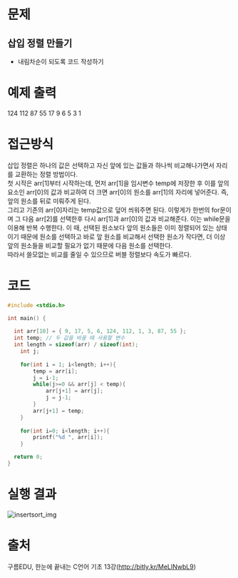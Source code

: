 # 문제
## 삽입 정렬 만들기
* 내림차순이 되도록 코드 작성하기

# 예제 출력
124 112 87 55 17 9 6 5 3 1 

# 접근방식
삽입 정렬은 하나의 값은 선택하고 자신 앞에 있는 값들과 하나씩 비교해나가면서 자리를 교환하는 정렬 방법이다.  
첫 시작은 arr[1]부터 시작하는데, 먼저 arr[1]을 임시변수 temp에 저장한 후 이를 앞의 요소인 arr[0]의 값과 비교하여 더 크면 arr[0]의 원소를 arr[1]의 자리에 넣어준다. 즉, 앞의 원소를 뒤로 미뤄주게 된다.  
그리고 기존의 arr[0]자리는 temp값으로 덮어 씌워주면 된다. 이렇게가 한번의 for문이며 그 다음 arr[2]를 선택한후 다시 arr[1]과 arr[0]의 값과 비교해준다.
이는 while문을 이용해 반복 수행한다. 이 때, 선택된 원소보다 앞의 원소들은 이미 정렬되어 있는 상태이기 때문에 원소를 선택하고 바로 앞 원소를 비교해서 선택한 원소가 작다면, 더 이상 앞의 원소들을 비교할 필요가 없기 때문에 다음 원소를 선택한다.  
따라서 쓸모없는 비교를 줄일 수 있으므로 버블 정렬보다 속도가 빠르다.  

# 코드
```c
#include <stdio.h>

int main() {
  
  int arr[10] = { 9, 17, 5, 6, 124, 112, 1, 3, 87, 55 };
  int temp; // 두 값을 바꿀 때 사용할 변수
  int length = sizeof(arr) / sizeof(int);
	int j;
	
	for(int i = 1; i<length; i++){
		temp = arr[i];
		j = i-1;
		while(j>=0 && arr[j] < temp){
			arr[j+1] = arr[j];
			j = j-1;
		}
		arr[j+1] = temp;
	}
	
	for(int i=0; i<length; i++){
		printf("%d ", arr[i]);
	}

  return 0;
}
```

# 실행 결과
![insertsort_img](https://github.com/jdaun/TIL/blob/master/C/c_ex/image/c_insertsort.PNG)

# 출처
구름EDU, 한눈에 끝내는 C언어 기초 13강(http://bitly.kr/MeLINwbL9)

